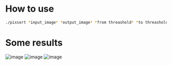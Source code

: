 # How to use
```sh
./pixsort *input_image* *output_image* *from threashold* *to threashold* *inverse threashold: true/false*
```
# Some results
![image](https://github.com/spl3g/pixel-sorting/assets/58591608/9d0786ba-fd9e-47bd-b8f9-a693f3d43981)
![image](https://github.com/spl3g/pixel-sorting/assets/58591608/7e61fb72-c57c-4193-90a5-760e2bb795c3)
![image](https://github.com/spl3g/pixel-sorting/assets/58591608/d87ce2dd-ee65-4e39-a11c-ea891cf27ead)

